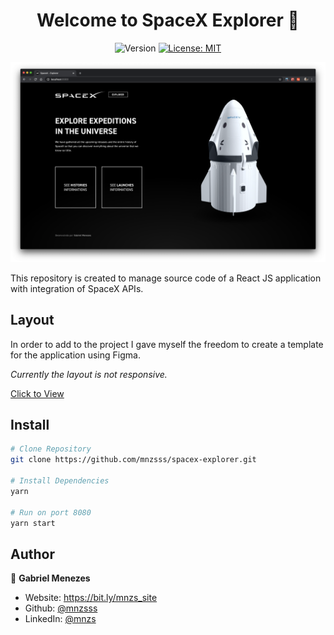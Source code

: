 <h1 align="center">Welcome to SpaceX Explorer 👋</h1>
<p align="center">
  <img alt="Version" src="https://img.shields.io/badge/version-1.0.0-blue.svg?cacheSeconds=2592000" />
  <a href="#" target="_blank">
    <img alt="License: MIT" src="https://img.shields.io/badge/License-MIT-yellow.svg" />
  </a>
</p>

<p align="center">
  <img src="./github/preview.png" />
</p>

This repository is created to manage source code of a React JS application with integration of SpaceX APIs.

## Layout

In order to add to the project I gave myself the freedom to create a template for the application using Figma.

*Currently the layout is not responsive.*

[Click to View](https://www.figma.com/file/KXFwMYXcoTUsj5GFlri8ji/SpaceX-Explorer?node-id=1%3A6)

## Install

```sh
# Clone Repository
git clone https://github.com/mnzsss/spacex-explorer.git

# Install Dependencies
yarn

# Run on port 8080
yarn start
```

## Author

👤 **Gabriel Menezes**

* Website: https://bit.ly/mnzs_site
* Github: [@mnzsss](https://github.com/mnzsss)
* LinkedIn: [@mnzs](https://linkedin.com/in/mnzs)

